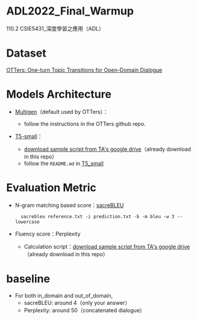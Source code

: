 # ADL2022_Final_Warmup
110.2 CSIE5431_深度學習之應用（ADL）


# Dataset

[OTTers: One-turn Topic Transitions for Open-Domain Dialogue](https://github.com/karinseve/OTTers)



# Models Architecture

- [Multigen](https://github.com/cdjhz/multigen)（default used by OTTers）：

    - follow the instructions in the OTTers github repo.

- [T5-small](https://github.com/google-research/text-to-text-transfer-transformer)：

    - [download sample script from TA's google drive](https://drive.google.com/drive/folders/1w3dlUWpFTQz5EVVeKdIM_5bmKTsJsdGu)（already download in this repo）
    - follow the `README.md` in [T5_small](./T5_small/)



# Evaluation Metric

- N-gram matching based score：[sacreBLEU](https://github.com/mjpost/sacrebleu)

        sacrebleu reference.txt -i prediction.txt -b -m bleu -w 3 --lowercase 


- Fluency score：Perplexity

    - Calculation script：[download sample script from TA's google drive](https://drive.google.com/drive/folders/1w3dlUWpFTQz5EVVeKdIM_5bmKTsJsdGu)（already download in this repo）



# baseline

- For both in_domain and out_of_domain,
    - sacreBLEU: around 4（only your answer）
    - Perplexity: around 50（concatenated dialogue）
